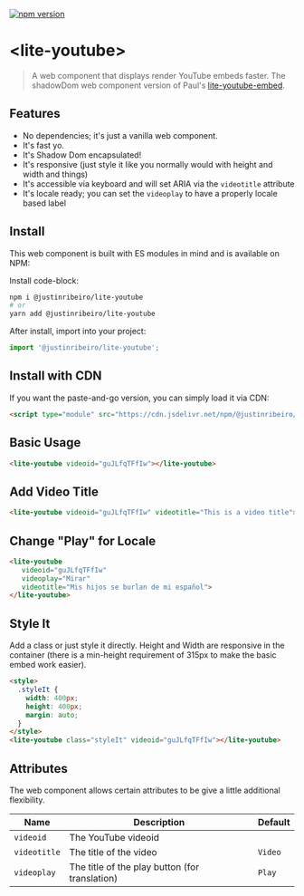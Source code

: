 [![npm version](https://badge.fury.io/js/%40justinribeiro%2Flite-youtube.svg)](https://badge.fury.io/js/%40justinribeiro%2Flite-youtube)

# \<lite-youtube\>

> A web component that displays render YouTube embeds faster. The shadowDom web component version of Paul's [lite-youtube-embed](https://github.com/paulirish/lite-youtube-embed).

## Features

* No dependencies; it's just a vanilla web component.
* It's fast yo.
* It's Shadow Dom encapsulated!
* It's responsive (just style it like you normally would with height and width and things)
* It's accessible via keyboard and will set ARIA via the `videotitle` attribute
* It's locale ready; you can set the `videoplay` to have a properly locale based label

## Install

This web component is built with ES modules in mind and is
available on NPM:

Install code-block:

```sh
npm i @justinribeiro/lite-youtube
# or
yarn add @justinribeiro/lite-youtube
```

After install, import into your project:

```js
import '@justinribeiro/lite-youtube';
```

## Install with CDN

If you want the paste-and-go version, you can simply load it via CDN:

```html
<script type="module" src="https://cdn.jsdelivr.net/npm/@justinribeiro/lite-youtube@0.2.0/lite-youtube.js">
```

## Basic Usage

```html
<lite-youtube videoid="guJLfqTFfIw"></lite-youtube>
```

## Add Video Title

```html
<lite-youtube videoid="guJLfqTFfIw" videotitle="This is a video title"></lite-youtube>
```

## Change "Play" for Locale</h3>
```html
<lite-youtube
   videoid="guJLfqTFfIw"
   videoplay="Mirar"
   videotitle="Mis hijos se burlan de mi español">
</lite-youtube>
```

## Style It
Add a class or just style it directly. Height and Width are responsive in the container (there is a min-height requirement of 315px to make the basic embed work easier).
```html
<style>
  .styleIt {
    width: 400px;
    height: 400px;
    margin: auto;
  }
</style>
<lite-youtube class="styleIt" videoid="guJLfqTFfIw"></lite-youtube>
```

## Attributes

The web component allows certain attributes to be give a little additional
flexibility.

 | Name | Description | Default |
 | --- | --- | --- |
 | `videoid` | The YouTube videoid | ` ` |
 | `videotitle` | The title of the video | `Video` |
 | `videoplay` | The title of the play button (for translation) | `Play` |
